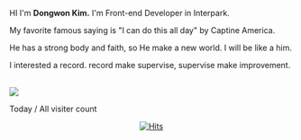 HI I'm <b>Dongwon Kim.</b> I'm Front-end Developer in Interpark.

My favorite famous saying is "I can do this all day" by Captine America.

He has a strong body and faith, so He make a new world. I will be like a him.

I interested a record. record make supervise, supervise make improvement.

<br>

<div>
  <a href="https://medium.com/@ehddnjs8989" target="_black">
    <img src="https://image.flaticon.com/icons/png/128/270/270798.png" style="height=50px;">
  </a>
</div>

Today / All visiter count

<div align=center>

[![Hits](https://hits.seeyoufarm.com/api/count/incr/badge.svg?url=https%3A%2F%2Fgithub.com%2Fgimdongwon&count_bg=%2379C83D&title_bg=%23555555&icon=&icon_color=%23E7E7E7&title=hits&edge_flat=false)](https://hits.seeyoufarm.com)

</div>

